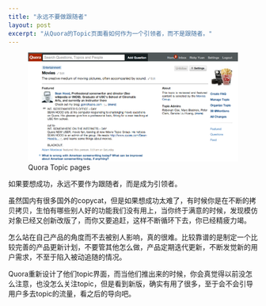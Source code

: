 ```yaml
---
title: "永远不要做跟随者"
layout: post
excerpt: "从Quora的Topic页面看如何作为一个引领者，而不是跟随者。"
---
```


<figure>
  <a herf="http://www.quora.com"><img src="/images/posts/quora.png"></a>
  <figcaption>Quora Topic pages</figcaption>
</figure>

如果要想成功，永远不要作为跟随者，而是成为引领者。

虽然国内有很多国外的copycat，但是如果想成功太难了，有时候你是在不断的拷贝拷贝，生怕有哪些别人好的功能我们没有用上，当你终于满意的时候，发现模仿对象已经又创新改版了，而你又要追赶，这样不断循环下去，你已经精疲力竭。

怎么站在自己产品的角度而不去被别人影响，真的很难。比较靠谱的是制定一个比较完善的产品更新计划，不要管其他怎么做，产品定期迭代更新，不断发觉新的用户需求，不至于陷入被动追随的情况。

Quora重新设计了他们topic界面，而当他们推出来的时候，你会真觉得以前没怎么注意，也没怎么关注topic，但是看到新版，确实有用了很多，至于会不会引导用户多去topic的流量，看之后的导向吧。
